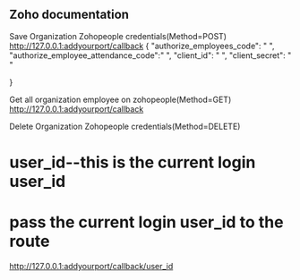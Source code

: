 ## Zoho documentation
Save Organization Zohopeople credentials(Method=POST)
http://127.0.0.1:addyourport/callback
{
  "authorize_employees_code": " ",
  "authorize_employee_attendance_code":" ",
  "client_id": " ",
  "client_secret": " "

}

Get all organization employee on zohopeople(Method=GET)
http://127.0.0.1:addyourport/callback

Delete Organization Zohopeople credentials(Method=DELETE)
# user_id--this is the current login user_id 
# pass the current login user_id to the route
http://127.0.0.1:addyourport/callback/user_id
